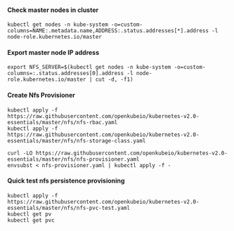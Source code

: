 #### Check master nodes in cluster
```
kubectl get nodes -n kube-system -o=custom-columns=NAME:.metadata.name,ADDRESS:.status.addresses[*].address -l node-role.kubernetes.io/master
```

#### Export master node IP address
```
export NFS_SERVER=$(kubectl get nodes -n kube-system -o=custom-columns=:.status.addresses[0].address -l node-role.kubernetes.io/master | cut -d, -f1)
``` 
 
#### Create Nfs Provisioner 
```
kubectl apply -f https://raw.githubusercontent.com/openkubeio/kubernetes-v2.0-essentials/master/nfs/nfs-rbac.yaml
kubectl apply -f https://raw.githubusercontent.com/openkubeio/kubernetes-v2.0-essentials/master/nfs/nfs-storage-class.yaml

curl -LO https://raw.githubusercontent.com/openkubeio/kubernetes-v2.0-essentials/master/nfs/nfs-provisioner.yaml
envsubst < nfs-provisioner.yaml | kubectl apply -f -  
```

#### Quick test nfs persistence provisioning
```
kubectl apply -f https://raw.githubusercontent.com/openkubeio/kubernetes-v2.0-essentials/master/nfs/nfs-pvc-test.yaml
kubectl get pv
kubectl get pvc 
```
